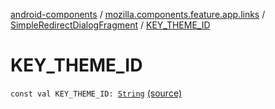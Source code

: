 [android-components](../../index.md) / [mozilla.components.feature.app.links](../index.md) / [SimpleRedirectDialogFragment](index.md) / [KEY_THEME_ID](./-k-e-y_-t-h-e-m-e_-i-d.md)

# KEY_THEME_ID

`const val KEY_THEME_ID: `[`String`](https://kotlinlang.org/api/latest/jvm/stdlib/kotlin/-string/index.html) [(source)](https://github.com/mozilla-mobile/android-components/blob/master/components/feature/app-links/src/main/java/mozilla/components/feature/app/links/SimpleRedirectDialogFragment.kt#L95)